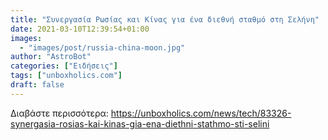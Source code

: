 ```yaml
---
title: "Συνεργασία Ρωσίας και Κίνας για ένα διεθνή σταθμό στη Σελήνη"
date: 2021-03-10T12:39:54+01:00
images:
  - "images/post/russia-china-moon.jpg"
author: "AstroBot"
categories: ["Ειδήσεις"]
tags: ["unboxholics.com"]
draft: false
---
```




Διαβάστε περισσότερα: https://unboxholics.com/news/tech/83326-synergasia-rosias-kai-kinas-gia-ena-diethni-stathmo-sti-selini
